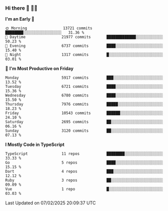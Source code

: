 ### Hi there 👋 🧑‍💻



<!--START_SECTION:waka-->
**I'm an Early 🐤** 

```text
🌞 Morning                13721 commits       ████████░░░░░░░░░░░░░░░░░   31.36 % 
🌆 Daytime                21977 commits       █████████████░░░░░░░░░░░░   50.23 % 
🌃 Evening                6737 commits        ████░░░░░░░░░░░░░░░░░░░░░   15.40 % 
🌙 Night                  1317 commits        █░░░░░░░░░░░░░░░░░░░░░░░░   03.01 % 
```
📅 **I'm Most Productive on Friday** 

```text
Monday                   5917 commits        ███░░░░░░░░░░░░░░░░░░░░░░   13.52 % 
Tuesday                  6721 commits        ████░░░░░░░░░░░░░░░░░░░░░   15.36 % 
Wednesday                6780 commits        ████░░░░░░░░░░░░░░░░░░░░░   15.50 % 
Thursday                 7976 commits        █████░░░░░░░░░░░░░░░░░░░░   18.23 % 
Friday                   10543 commits       ██████░░░░░░░░░░░░░░░░░░░   24.10 % 
Saturday                 2695 commits        ██░░░░░░░░░░░░░░░░░░░░░░░   06.16 % 
Sunday                   3120 commits        ██░░░░░░░░░░░░░░░░░░░░░░░   07.13 % 
```


**I Mostly Code in TypeScript** 

```text
TypeScript               11 repos            ████████░░░░░░░░░░░░░░░░░   33.33 % 
Go                       5 repos             ████░░░░░░░░░░░░░░░░░░░░░   15.15 % 
Dart                     4 repos             ███░░░░░░░░░░░░░░░░░░░░░░   12.12 % 
Ruby                     3 repos             ██░░░░░░░░░░░░░░░░░░░░░░░   09.09 % 
Vue                      1 repo              █░░░░░░░░░░░░░░░░░░░░░░░░   03.03 % 
```




 Last Updated on 07/02/2025 20:09:37 UTC
<!--END_SECTION:waka-->


